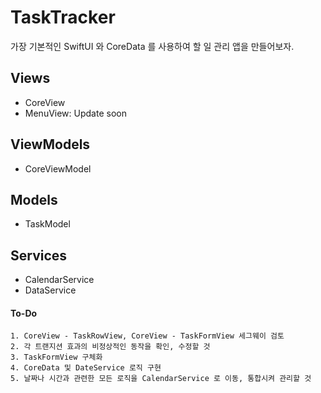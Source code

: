 #  TaskTracker
가장 기본적인 SwiftUI 와 CoreData 를 사용하여 할 일 관리 앱을 만들어보자.

## Views
* CoreView
* MenuView: Update soon

## ViewModels
* CoreViewModel

## Models
* TaskModel

## Services
* CalendarService
* DataService


#### To-Do
    1. CoreView - TaskRowView, CoreView - TaskFormView 세그웨이 검토
    2. 각 트랜지션 효과의 비정상적인 동작을 확인, 수정할 것
    3. TaskFormView 구체화
    4. CoreData 및 DateService 로직 구현
    5. 날짜나 시간과 관련한 모든 로직을 CalendarService 로 이동, 통합시켜 관리할 것
